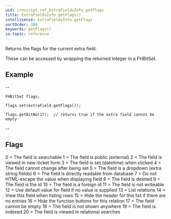 ```yaml
---
uid: crmscript_ref_ExtraFieldsInfo_getFlags
title: ExtraFieldsInfo.getFlags()
intellisense: ExtraFieldsInfo.getFlags
sortOrder: 304
keywords: getFlags()
so.topic: reference
---
```


Returns the flags for the current extra field.

These can be accessed by wrapping the returned Integer in a FHBitSet.

## Example

--

    FHBitSet flags;
    
    flags.set(extraField.getFlags());
    
    flags.getBitNo(17);  // returns true if the extra field cannot be empty

--

## Flags

0  = The field is searchable
1  = The field is public (external)
2  = The field is viewed in new-ticket form
3  = The field is set (datetime) when clicked
4  = The field cannot change after being set
5  = The field is a dropdown (extra string fields)
6  = The field is directly readable from database
7  = Do not HTML-escape the value when displaying field
8  = The field is deleted
9  = The field is the id
10 = The field is a foreign id
11 = The field is not writeable
12 = Use default value for field if no value is supplied
13 = List relations
14 = View this field when listing rows
15 = Hide the header for this list if there are no entries
16 = Hide the function buttons for this relation
17 = The field cannot be empty
18 = The field is not shown anywhere
19 = The field is indexed
20 = The field is viewed in relational searches
